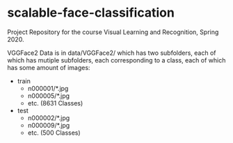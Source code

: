 # scalable-face-classification
Project Repository for the course Visual Learning and Recognition, Spring 2020.

VGGFace2 Data is in data/VGGFace2/ which has two subfolders, each of which has mutiple subfolders, each corresponding to a class, each of which has some amount of images:

- train
  - n000001/*.jpg
  - n000005/*.jpg
  - etc. (8631 Classes)
- test
  - n000002/*.jpg
  - n000009/*.jpg
  - etc. (500 Classes)
